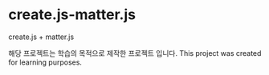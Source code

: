 # create.js-matter.js


create.js + matter.js

해당 프로젝트는 학습의 목적으로 제작한 프로젝트 입니다.
This project was created for learning purposes.
